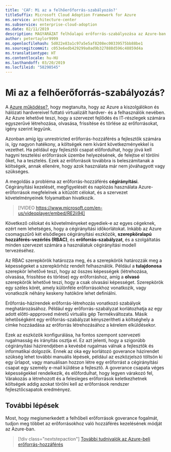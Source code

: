 ```yaml
---
title: 'CAF: Mi az a felhőerőforrás-szabályozás?'
titleSuffix: Microsoft Cloud Adoption Framework for Azure
ms.service: architecture-center
ms.subservice: enterprise-cloud-adoption
ms.date: 02/11/2019
description: MAGYARÁZAT felhőalapú erőforrás-szabályozása az Azure-ban
author: petertaylor9999
ms.openlocfilehash: 5d022e83a1c97a5e5af8208ec00339575bb88be1
ms.sourcegitcommit: c053e6edb429299a0ad9b327888d596c48859d4a
ms.translationtype: HT
ms.contentlocale: hu-HU
ms.lasthandoff: 03/20/2019
ms.locfileid: "58298545"
---
```

<!-- markdownlint-disable MD026 -->

# <a name="what-is-cloud-resource-governance"></a>Mi az a felhőerőforrás-szabályozás?

A [Azure működése?](what-is-azure.md), hogy megtanulta, hogy az Azure a kiszolgálókon és hálózati hardvereivel futtató virtualizált hardver- és a felhasználók nevében. Az Azure lehetővé teszi, hogy a szervezet fejlődés és IT-részlegek számára egyszerűvé létrehozása, olvasása, frissítése és törlése az erőforrásokat, igény szerint legyünk.

Azonban amíg így unrestricted erőforrás-hozzáférés a fejlesztők számára is, így nagyon hatékony, a költségek nem kívánt következményekkel is vezethet. Ha például egy fejlesztői csapat előfordulhat, hogy jóvá kell hagyni tesztelési erőforrások üzembe helyezésének, de felejtse el törölni őket, ha a tesztelés. Ezek az erőforrások továbbra is beleszámítanak a költségek, annak ellenére, hogy azok használata már nem jóváhagyott vagy szükséges.

A megoldás a probléma az erőforrás-hozzáférés **cégirányítási**. Cégirányítási kezelését, megfigyelését és naplózás használata Azure-erőforrások megfelelnek a kitűzött célokat, és a szervezet követelményeinek folyamatban hivatkozik.

<!-- markdownlint-disable MD034 -->

> [!VIDEO https://www.microsoft.com/en-us/videoplayer/embed/RE2ii94]

<!-- markdownlint-enable MD034 -->

Következő célokat és követelményeket egyediek-e az egyes cégeknek, ezért nem lehetséges, hogy a cégirányítási időkorlátokat. Inkább az Azure csomagszűrő két elsődleges cégirányítási eszközök, **szerepköralapú hozzáférés-vezérlés (RBAC)**, és **erőforrás-szabályzat**, és a szolgáltatás minden szervezet számára a használatuk cégirányítási modell tervezéséhez.

Az RBAC szerepkörök határozza meg, és a szerepkörök határozzák meg a képességeket a szerepkörhöz rendelt felhasználók. Például a **tulajdonosa** szerepkör lehetővé teszi, hogy az összes képességek (létrehozása, olvasása, frissítése és törlése) egy erőforráshoz, amíg a **olvasó** szerepkörök lehetővé teszi, hogy a csak olvasási képességet. Szerepkörök egy széles körét, amely különféle erőforrásokhoz vonatkozik, vagy vonatkozik néhány keskeny hatóköre lehet definiálni.

Erőforrás-házirendek erőforrás-létrehozás vonatkozó szabályok meghatározásához. Például egy erőforrás-szabályzat korlátozhatja az egy adott előtti-appproved méretű virtuális gép Termékváltozata. Másik lehetőségként egy erőforrás-szabályzat kényszerítheti a költséghely a címke hozzáadása az erőforrás létrehozásához a kérelem elküldésekor.

Ezek az eszközök konfigurálása, ha fontos szempont szervezeti rugalmasság és irányítás osztja el. Ez azt jelenti, hogy a szigorúbb cégirányítási házirendjében a kevésbé rugalmas válnak a fejlesztők és informatikai dolgozók. Ennek az oka egy korlátozó goverance házirendet szükség lehet további manuális lépések, például az eszközjelszó töltsön ki egy űrlapot, vagy manuálisan hozzon létre egy erőforrást a cégirányítási csapat egy személy e-mail küldése a fejlesztő. A goverance csapata véges képességekkel rendelkezik, és előfordulhat, hogy legyen várakozó fel, Várakozás a létrehozott és a felesleges erőforrások keletkezhetnek költségek addig azokat törölni kell az erőforrások rendszer fejlesztőcsapatok eredményez.

## <a name="next-steps"></a>További lépések

Most, hogy megismerkedett a felhőbeli erőforrások goverance fogalmát, tudjon meg többet az erőforrásokhoz való hozzáférés kezelésének módját az Azure-ban.

> [!div class="nextstepaction"]
> [További tudnivalók az Azure-beli erőforrás-hozzáférés](azure-resource-access.md)
